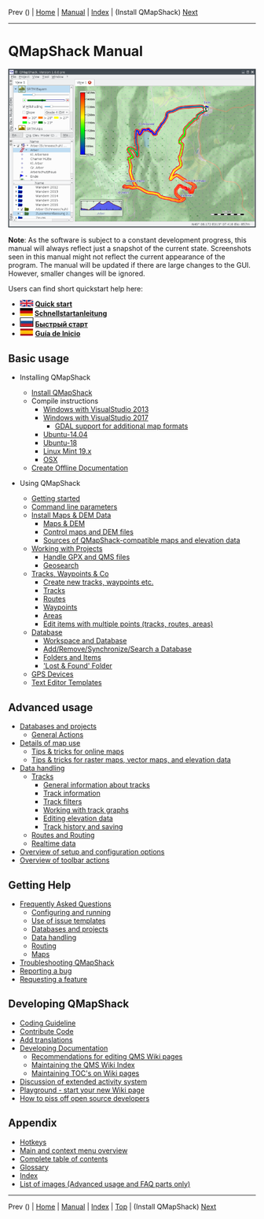 Prev () | [Home](Home) | [Manual](DocMain) | [Index](AxAdvIndex) | (Install QMapShack) [Next](DocGetQMapShack)
- - -

# QMapShack Manual

![start](images/maproom1.png)

**Note**: As the software is subject to a constant development progress, this manual will
always reflect just a snapshot of the current state. Screenshots seen in this manual might 
not reflect the current appearance of the program. The manual will be updated if there are 
large changes to the GUI. However, smaller changes will be ignored. 

Users can find short quickstart help here:

* ![UK flag](images/DocGettingStarted/FlagUk.jpg)  [__Quick start__](DocQuickStartEnglish "English quickstart description")
* ![German flag](images/DocGettingStarted/FlagDe.jpg)  [__Schnellstartanleitung__](DocQuickStartGerman "German quickstart description")
* ![Russian flag](images/DocGettingStarted/FlagRu.jpg)  [__Быстрый старт__](DocQuickStartRussian "Russian quickstart description")
* ![Spanish flag](images/DocGettingStarted/FlagEs.jpg)  [__Guía de Inicio__](DocQuickStartSpanish "Spanish quickstart description")

## Basic usage

* Installing QMapShack

    * [Install QMapShack](DocGetQMapShack)
    * Compile instructions
        * [Windows with VisualStudio 2013](BuildWindowsVisualStudio2013)
        * [Windows with VisualStudio 2017](BuildWindowsVisualStudio)
            * [GDAL support for additional map formats](BuildWindowsGdalWithAdditionalFormats)
        * [Ubuntu-14.04](Ubuntu-14.04-HowTo)
        * [Ubuntu-18](Ubuntu-18-HowTo)
        * [Linux Mint 19.x](BuildLinuxMint19)
        * [OSX](BuildOSX)
    * [Create Offline Documentation](OfflineDocumentation)

* Using QMapShack

    * [Getting started](DocGettingStarted)
    * [Command line parameters](DocCmdOptions)
    * [Install Maps & DEM Data](DocInstallMapDem)
        * [Maps & DEM](DocBasicsMapDem)
        * [Control maps and DEM files](DocControlMapDem)   
        * [Sources of QMapShack-compatible maps and elevation data](DocMapDemSources)
    * [Working with Projects](DocWorkingWithProjects)
        * [Handle GPX and QMS files](DocHandleGpxFiles)
        * [Geosearch](DocSearchGoogle)
    * [Tracks, Waypoints & Co](DocGisItems)
        * [Create new tracks, waypoints etc.](DocGisItemsNew)
        * [Tracks](DocGisItemsTrk2)
        * [Routes](DocGisItemsRte)
        * [Waypoints](DocGisItemsWpt)
        * [Areas](DocGisItemsArea)
        * [Edit items with multiple points (tracks, routes, areas)](DocGisItemsEditMultiple)
    * [Database](DocGisDatabase)
        * [Workspace and Database](DocGisDatabaseWorkspaceDatabase)
        * [Add/Remove/Synchronize/Search a Database](DocGisDatabaseAddRemove)
        * [Folders and Items](DocGisDatabaseFoldersItems)
        * ['Lost & Found' Folder](DocGisDatabaseLostFound)
    * [GPS Devices](DocGisDevices)
    * [Text Editor Templates](DocGisTemplates)

## Advanced usage

* [Databases and projects](AdvProjects)
    * [General Actions](AdvProjActions)
* [Details of map use](AdvMapDetails)
    * [Tips & tricks for online maps](DocMapsTipsOnline)
    * [Tips & tricks for raster maps, vector maps, and elevation data](DocMapsTipsRasterDEM)    
* [Data handling](AdvDataHandling)    
    * [Tracks](AdvTracks)    
        * [General information about tracks](AdvTrkGeneral)
        * [Track information](AdvTrkInfo)
        * [Track filters](AdvTrkFilters)
        * [Working with track graphs](AdvTrkGraphs)
        * [Editing elevation data](AdvTrkElevation)  
        * [Track history and saving](AdvTrkHist)        
    * [Routes and Routing](AdvRoutes)
    * [Realtime data](AdvRealtime)
* [Overview of setup and configuration options](AdvSetup)     
* [Overview of toolbar actions](AdvToolbarAct)  
       
## Getting Help

* [Frequently Asked Questions](DocFaq)
    * [Configuring and running](DocFaqConfig)
    * [Use of issue templates](DocFaqProjectSite)
    * [Databases and projects](DocFaqData)
    * [Data handling](DocFaqHandling)
    * [Routing](DocFaqRouting)
    * [Maps](DocFaqMaps)
* [Troubleshooting QMapShack](TroubleShooting)
* [Reporting a bug](ReportBugs)
* [Requesting a feature](RequestFeatures)

## Developing QMapShack

* [Coding Guideline](DeveloperCodingGuideline)
* [Contribute Code](DeveloperCommitCode)
* [Add translations](DeveloperTranslate)
* [Developing Documentation](DevelopingDocumentation)
    * [Recommendations for editing QMS Wiki pages](AxMaintainAutoPages)
    * [Maintaining the QMS Wiki Index](AxMaintainIndex)
    * [Maintaining TOC's on Wiki pages](AxMaintainPageTOC)
* [Discussion of extended activity system](DocActivityPlanning)    
* [Playground - start your new Wiki page](DocPlayground)
* [How to piss off open source developers](DocPissOffDevelopers)

## Appendix

* [Hotkeys](AxHotkeys) 
* [Main and context menu overview](AxMenuStructure)
* [Complete table of contents](AxAdvToc)
* [Glossary](AxGlossary)
* [Index](AxAdvIndex)
* [List of images (Advanced usage and FAQ parts only)](AxWikiImages)
    
- - -
Prev () | [Home](Home) | [Manual](DocMain) | [Index](AxAdvIndex) | [Top](#) | (Install QMapShack) [Next](DocGetQMapShack)
